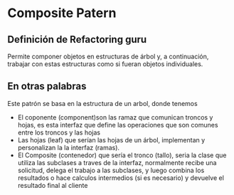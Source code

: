 # Composite Patern
## Definición de Refactoring guru
Permite componer objetos en estructuras de árbol y, a continuación, trabajar con 
estas estructuras como si fueran objetos individuales.

## En otras palabras
Este patrón se basa en la estructura de un arbol, donde tenemos

* El coponente (component)son las ramaz que comunican troncos y hojas,
es esta interfaz que define las operaciones que son comunes entre los troncos y las hojas 
* Las hojas (leaf) que serían las hojas de un árbol, implementan y personalizan la
la interfaz (ramas).
* El Composite (contenedor) que sería el tronco (tallo), seria la clase que utiliza las
subclases a traves de la interfaz, normalmente recibe una solicitud, delega el trabajo
a las subclases, y luego combina  los resultados o hace calculos intermedios (si es necesario)
y devuelve el resultado final al cliente

